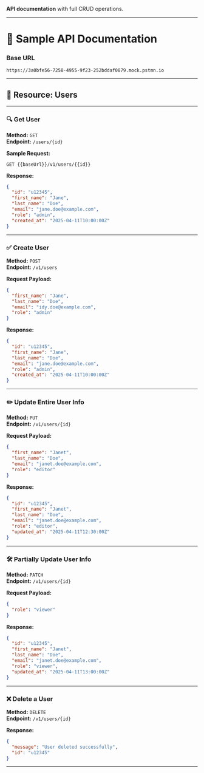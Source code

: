 **API documentation** with full CRUD operations.

---

# 📘 **Sample API Documentation**

### **Base URL**
```
https://3a0bfe56-7258-4955-9f23-252bddaf0879.mock.pstmn.io
```

---

## 📌 **Resource: Users**

---

### 🔍 Get User  
**Method:** `GET`  
**Endpoint:** `/users/{id}`  

**Sample Request:**
```
GET {{baseUrl}}/v1/users/{{id}}
```

**Response:**
```json
{
  "id": "u12345",
  "first_name": "Jane",
  "last_name": "Doe",
  "email": "jane.doe@example.com",
  "role": "admin",
  "created_at": "2025-04-11T10:00:00Z"
}
```

---

### ✅ Create User  
**Method:** `POST`  
**Endpoint:** `/v1/users`  

**Request Payload:**
```json
{
  "first_name": "Jane",
  "last_name": "Doe",
  "email": "idy.doe@example.com",
  "role": "admin"
}
```

**Response:**
```json
{
  "id": "u12345",
  "first_name": "Jane",
  "last_name": "Doe",
  "email": "jane.doe@example.com",
  "role": "admin",
  "created_at": "2025-04-11T10:00:00Z"
}
```

---

### ✏️ Update Entire User Info  
**Method:** `PUT`  
**Endpoint:** `/v1/users/{id}`  

**Request Payload:**
```json
{
  "first_name": "Janet",
  "last_name": "Doe",
  "email": "janet.doe@example.com",
  "role": "editor"
}
```

**Response:**
```json
{
  "id": "u12345",
  "first_name": "Janet",
  "last_name": "Doe",
  "email": "janet.doe@example.com",
  "role": "editor",
  "updated_at": "2025-04-11T12:30:00Z"
}
```

---

### 🛠️ Partially Update User Info  
**Method:** `PATCH`  
**Endpoint:** `/v1/users/{id}`  

**Request Payload:**
```json
{
  "role": "viewer"
}
```

**Response:**
```json
{
  "id": "u12345",
  "first_name": "Janet",
  "last_name": "Doe",
  "email": "janet.doe@example.com",
  "role": "viewer",
  "updated_at": "2025-04-11T13:00:00Z"
}
```

---

### ❌ Delete a User  
**Method:** `DELETE`  
**Endpoint:** `/v1/users/{id}`  

**Response:**
```json
{
  "message": "User deleted successfully",
  "id": "u12345"
}
```

---
